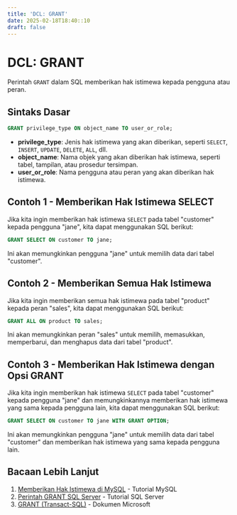 ```yaml
---
title: 'DCL: GRANT'
date: 2025-02-18T18:40::10
draft: false
---
```


# DCL: GRANT

Perintah `GRANT` dalam SQL memberikan hak istimewa kepada pengguna atau peran.

## Sintaks Dasar

```sql
GRANT privilege_type ON object_name TO user_or_role;
```

- **privilege_type**: Jenis hak istimewa yang akan diberikan, seperti `SELECT`, `INSERT`, `UPDATE`, `DELETE`, `ALL`, dll.
- **object_name**: Nama objek yang akan diberikan hak istimewa, seperti tabel, tampilan, atau prosedur tersimpan.
- **user_or_role**: Nama pengguna atau peran yang akan diberikan hak istimewa.

## Contoh 1 - Memberikan Hak Istimewa SELECT

Jika kita ingin memberikan hak istimewa `SELECT` pada tabel "customer" kepada pengguna "jane", kita dapat menggunakan SQL berikut:

```sql
GRANT SELECT ON customer TO jane;
```

Ini akan memungkinkan pengguna "jane" untuk memilih data dari tabel "customer".

## Contoh 2 - Memberikan Semua Hak Istimewa

Jika kita ingin memberikan semua hak istimewa pada tabel "product" kepada peran "sales", kita dapat menggunakan SQL berikut:

```sql
GRANT ALL ON product TO sales;
```

Ini akan memungkinkan peran "sales" untuk memilih, memasukkan, memperbarui, dan menghapus data dari tabel "product".

## Contoh 3 - Memberikan Hak Istimewa dengan Opsi GRANT

Jika kita ingin memberikan hak istimewa `SELECT` pada tabel "customer" kepada pengguna "jane" dan memungkinkannya memberikan hak istimewa yang sama kepada pengguna lain, kita dapat menggunakan SQL berikut:

```sql
GRANT SELECT ON customer TO jane WITH GRANT OPTION;
```

Ini akan memungkinkan pengguna "jane" untuk memilih data dari tabel "customer" dan memberikan hak istimewa yang sama kepada pengguna lain.

## Bacaan Lebih Lanjut

1. [Memberikan Hak Istimewa di MySQL](https://www.mysqltutorial.org/mysql-grant.aspx) - Tutorial MySQL
2. [Perintah GRANT SQL Server](https://www.sqlservertutorial.net/sql-server-security/sql-server-grant/) - Tutorial SQL Server
3. [GRANT (Transact-SQL)](https://docs.microsoft.com/en-us/sql/t-sql/statements/grant-transact-sql?view=sql-server-ver15) - Dokumen Microsoft
